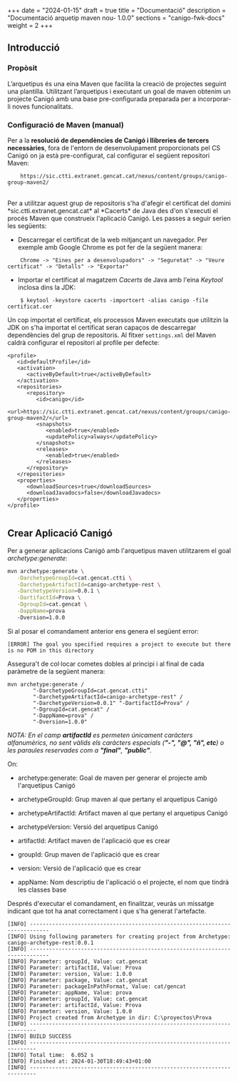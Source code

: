 +++
date        = "2024-01-15"
draft       = true
title       = "Documentació"
description = "Documentació arquetip maven nou- 1.0.0"
sections    = "canigo-fwk-docs"
weight		= 2
+++

## Introducció

### Propòsit

L’arquetipus és una eina Maven que facilita la creació de projectes seguint una plantilla. Utilitzant l’arquetipus i executant un goal de maven obtenim un projecte Canigó amb una base pre-configurada preparada per a incorporar-li noves funcionalitats.

### Configuració de Maven (manual)

Per a la **resolució de dependències de Canigó i llibreries de tercers necessàries**, fora de l'entorn de desenvolupament proporcionats pel CS Canigó on ja està pre-configurat,
cal configurar el següent repositori Maven:

```
    https://sic.ctti.extranet.gencat.cat/nexus/content/groups/canigo-group-maven2/
```

<br/>
Per a utilitzar aquest grup de repositoris s'ha d'afegir el certificat del domini *sic.ctti.extranet.gencat.cat* al *Cacerts* de Java des d'on s'executi el procés Maven que construeix l'aplicació Canigó.
Les passes a seguir serien les següents:

* Descarregar el certificat de la web mitjançant un navegador. Per exemple amb Google Chrome es pot fer de la següent manera:
```
    Chrome -> "Eines per a desenvolupadors" -> "Seguretat" -> "Veure certificat" -> "Detalls" -> "Exportar"
```
* Importar el certificat al magatzem *Cacerts* de Java amb l'eina *Keytool* inclosa dins la JDK:
```
    $ keytool -keystore cacerts -importcert -alias canigo -file certificat.cer
```

Un cop importat el certificat, els processos Maven executats que utilitzin la JDK on s'ha importat el certificat seran capaços de descarregar dependències del grup de repositoris.
Al fitxer `settings.xml` del Maven caldrà configurar el repositori al profile per defecte:

```
<profile>
   <id>defaultProfile</id>
   <activation>
      <activeByDefault>true</activeByDefault>
   </activation>
   <repositories>
      <repository>
         <id>canigo</id>
         <url>https://sic.ctti.extranet.gencat.cat/nexus/content/groups/canigo-group-maven2/</url>
         <snapshots>
            <enabled>true</enabled>
            <updatePolicy>always</updatePolicy>
         </snapshots>
         <releases>
            <enabled>true</enabled>
         </releases>
      </repository>
   </repositories>
   <properties>
      <downloadSources>true</downloadSources>
      <downloadJavadocs>false</downloadJavadocs>
   </properties>
</profile>


```

## Crear Aplicació Canigó

Per a generar aplicacions Canigó amb l'arquetipus maven utilitzarem el goal *archetype:generate*:

```bash
mvn archetype:generate \
   -DarchetypeGroupId=cat.gencat.ctti \
   -DarchetypeArtifactId=canigo-archetype-rest \
   -DarchetypeVersion=0.0.1 \
   -DartifactId=Prova \
   -DgroupId=cat.gencat \
   -DappName=prova
   -Dversion=1.0.0
```
Si al posar el comandament anterior ens genera el següent error:

```shell
[ERROR] The goal you specified requires a project to execute but there is no POM in this directory 
```
Assegura't de col·locar cometes dobles al principi i al final de cada paràmetre de la següent manera:

```shell
mvn archetype:generate /  
		"-DarchetypeGroupId=cat.gencat.ctti" 
		"-DarchetypeArtifactId=canigo-archetype-rest" / 
		"-DarchetypeVersion=0.0.1" "-DartifactId=Prova" / 
		"-DgroupId=cat.gencat" / 
		"-DappName=prova" / 
		"-Dversion=1.0.0"
```


_NOTA: En el camp **artifactId** es permeten únicament caràcters alfanumèrics, no sent vàlids els caràcters especials (**"-", "@", "ñ", etc**) o les paraules reservades com a **"final"**, **"public"**._
  
On:

- archetype:generate: Goal de maven per generar el projecte amb l'arquetipus Canigó

- archetypeGroupId: Grup maven al que pertany el arquetipus Canigó

- archetypeArtifactId: Artifact maven al que pertany el arquetipus Canigó

- archetypeVersion: Versió del arquetipus Canigó

- artifactId: Artifact maven de l'aplicació que es crear

- groupId: Grup maven de l'aplicació que es crear

- version: Versió de l'aplicació que es crear

- appName: Nom descriptiu de l'aplicació o el projecte, el nom que tindrà les classes base


Després d'executar el comandament, en finalitzar, veuràs un missatge indicant que tot ha anat correctament i que s'ha generat l'artefacte.

```shell
[INFO] ----------------------------------------------------------------------------
[INFO] Using following parameters for creating project from Archetype: canigo-archetype-rest:0.0.1
[INFO] ----------------------------------------------------------------------------
[INFO] Parameter: groupId, Value: cat.gencat
[INFO] Parameter: artifactId, Value: Prova
[INFO] Parameter: version, Value: 1.0.0
[INFO] Parameter: package, Value: cat.gencat
[INFO] Parameter: packageInPathFormat, Value: cat/gencat
[INFO] Parameter: appName, Value: prova
[INFO] Parameter: groupId, Value: cat.gencat
[INFO] Parameter: artifactId, Value: Prova
[INFO] Parameter: version, Value: 1.0.0
[INFO] Project created from Archetype in dir: C:\proyectos\Prova
[INFO] ------------------------------------------------------------------------
[INFO] BUILD SUCCESS
[INFO] ------------------------------------------------------------------------
[INFO] Total time:  6.052 s
[INFO] Finished at: 2024-01-30T18:49:43+01:00
[INFO] ------------------------------------------------------------------------
```
